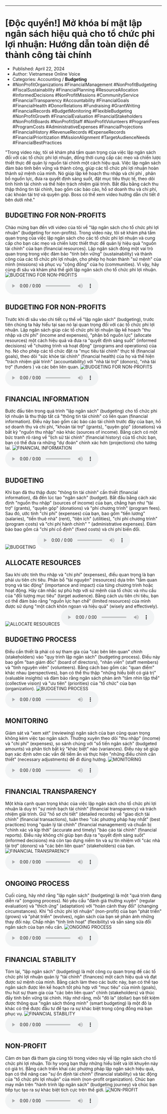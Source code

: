 
---

# \[Độc quyền!\] Mở khóa bí mật lập ngân sách hiệu quả cho tổ chức phi lợi nhuận: Hướng dẫn toàn diện để thành công tài chính

- Published: April 22, 2024
- Author: Vietnamese Online Voice
- Categories: Accounting / **Budgeting**
- #NonProfitOrganizations #FinancialManagement #NonProfitBudgeting #FiscalSustainability #FinancialPlanning #ResourceAllocation #InformedDecisions #NonProfitMissions #CommunityService #FinancialTransparency #Accountability #FinancialGoals #FinancialHealth #DonorRelations #Fundraising #GrantWriting #FinancialRecords #BudgetMonitoring #FlexibleBudgeting #NonProfitGrowth #FinancialEvaluation #FinancialStakeholders #NonProfitBoards #NonProfitStaff #NonProfitVolunteers #ProgramFees #ProgramCosts #AdministrativeExpenses #FinancialProjections #FinancialHistory #RevenueRecords #ExpenseRecords #FinancialPrioritization #MissionAlignment #TargetAudienceNeeds #FinancialBestPractices

"Trong video này, tôi sẽ khám phá tầm quan trọng của việc lập ngân sách đối với các tổ chức phi lợi nhuận, đồng thời cung cấp các mẹo và chiến lược thiết thực để quản lý nguồn tài chính một cách hiệu quả. Việc lập ngân sách đảm bảo tính bền vững và thành công, giúp các tổ chức phi lợi nhuận hoàn thành sứ mệnh của mình. Nó giúp lập kế hoạch thu nhập và chi phí , phân bổ nguồn lực, đưa ra quyết định sáng suốt, đặt mục tiêu thực tế, theo dõi tình hình tài chính và thể hiện trách nhiệm giải trình. Bắt đầu bằng cách thu thập thông tin tài chính, bao gồm các báo cáo, hồ sơ doanh thu và chi phí, các khoản tài trợ và quyên góp. Boss có thể xem video hướng dẫn chi tiết ở bên dưới nhé."


## BUDGETING FOR NON-PROFITS

Chào mừng bạn đến với video của tôi về "lập ngân sách cho tổ chức phi lợi nhuận" (budgeting for non-profits). Trong video này, tôi sẽ khám phá tầm quan trọng của việc lập ngân sách cho các tổ chức phi lợi nhuận và cung cấp cho bạn các mẹo và chiến lược thiết thực để quản lý hiệu quả "nguồn tài chính" của bạn (financial resources). Lập ngân sách đóng một vai trò quan trọng trong việc đảm bảo "tính bền vững" (sustainability) và thành công của các tổ chức phi lợi nhuận, cho phép họ hoàn thành "sứ mệnh" của mình (missions) và phục vụ "cộng đồng" của họ (communities). Vì vậy, hãy cùng đi sâu và khám phá thế giới lập ngân sách cho tổ chức phi lợi nhuận.
![BUDGETING FOR NON-PROFITS](https://http-archiver-apis-production-80.schnworks.com/storage/images/transitions/2024-04-22/transition--9074118545-Montserrat-Bold-303F9F.jpg)
<audio controls>
    <source src="https://http-archiver-apis-production-80.schnworks.com/storage/audio/file-45265861845.mp3" type="audio/mpeg">
</audio>



## BUDGETING FOR NON-PROFITS

Trước khi đi sâu vào chi tiết cụ thể về "lập ngân sách" (budgeting), trước tiên chúng ta hãy hiểu tại sao nó lại quan trọng đối với các tổ chức phi lợi nhuận. Lập ngân sách giúp các tổ chức phi lợi nhuận lập kế hoạch "thu nhập và chi phí" (income and expenses), "phân bổ nguồn lực" (allocate resources) một cách hiệu quả và đưa ra "quyết định sáng suốt" (informed decisions) về "chương trình và hoạt động" (programs and operations) của họ. Nó cho phép các tổ chức đặt ra "mục tiêu tài chính" thực tế (financial goals), theo dõi "sức khỏe tài chính" (financial health) của họ và thể hiện "trách nhiệm giải trình" (accountability) với "nhà tài trợ" (donors), "nhà tài trợ" (funders ) và các bên liên quan.
![BUDGETING FOR NON-PROFITS](https://http-archiver-apis-production-80.schnworks.com/storage/images/transitions/2024-04-22/transition-3936224386-Montserrat-Medium-303F9F.jpg)
<audio controls>
    <source src="https://http-archiver-apis-production-80.schnworks.com/storage/audio/file-7847993858.mp3" type="audio/mpeg">
</audio>



## FINANCIAL INFORMATION

Bước đầu tiên trong quá trình "lập ngân sách" (budgeting) cho tổ chức phi lợi nhuận là thu thập tất cả "thông tin tài chính" có liên quan (financial information). Điều này bao gồm các báo cáo tài chính trước đây của bạn, hồ sơ doanh thu và chi phí, "khoản tài trợ" (grants), "quyên góp" (donations) và bất kỳ "nguồn thu nhập" nào khác (sources of income). Bằng cách có một bức tranh rõ ràng về "lịch sử tài chính" (financial history) của tổ chức bạn, bạn có thể đưa ra những "dự đoán" chính xác hơn (projections) cho tương lai.
![FINANCIAL INFORMATION](https://http-archiver-apis-production-80.schnworks.com/storage/images/transitions/2024-04-22/transition--36823656716-Montserrat-ExtraBold-673AB7.jpg)
<audio controls>
    <source src="https://http-archiver-apis-production-80.schnworks.com/storage/audio/file-29195525273.mp3" type="audio/mpeg">
</audio>



## BUDGETING

Khi bạn đã thu thập được "thông tin tài chính" cần thiết (financial information), đã đến lúc tạo "ngân sách" (budget). Bắt đầu bằng cách xác định "nguồn thu nhập" (sources of income) của bạn, chẳng hạn như "tài trợ" (grants), "quyên góp" (donations) và "phí chương trình" (program fees). Sau đó, ước tính "chi phí" (expenses) của bạn, bao gồm "tiền lương" (salaries), "tiền thuê nhà" (rent), "tiện ích" (utilities), "chi phí chương trình" (program costs) và "chi phí hành chính" " (administrative expenses). Đảm bảo bao gồm cả "chi phí cố định" (fixed costs) và chi phí biến đổi.
![BUDGETING](https://http-archiver-apis-production-80.schnworks.com/storage/images/transitions/2024-04-22/transition-30540127533-Montserrat-SemiBold-004895.jpg)
<audio controls>
    <source src="https://http-archiver-apis-production-80.schnworks.com/storage/audio/file-28480865600.mp3" type="audio/mpeg">
</audio>



## ALLOCATE RESOURCES

Sau khi ước tính thu nhập và "chi phí" (expenses), điều quan trọng là bạn phải ưu tiên chi tiêu. Phân bổ "tài nguyên" (resources) dựa trên "tầm quan trọng và tác động" (importance and impact) của từng chương trình hoặc hoạt động. Hãy cân nhắc sự phù hợp với sứ mệnh của tổ chức và nhu cầu của "đối tượng mục tiêu" (target audience). Bằng cách ưu tiên chi tiêu, bạn có thể đảm bảo rằng "nguồn lực hạn chế" (limited resources) của mình được sử dụng "một cách khôn ngoan và hiệu quả" (wisely and effectively).
![ALLOCATE RESOURCES](https://http-archiver-apis-production-80.schnworks.com/storage/images/transitions/2024-04-22/transition-22718360131-Montserrat-Black-004895.jpg)
<audio controls>
    <source src="https://http-archiver-apis-production-80.schnworks.com/storage/audio/file-11567789166.mp3" type="audio/mpeg">
</audio>



## BUDGETING PROCESS

Điều cần thiết là phải có sự tham gia của "các bên liên quan" chính (stakeholders) vào "quy trình lập ngân sách" (budgeting process). Điều này bao gồm "ban giám đốc" (board of directors), "nhân viên" (staff members) và "tình nguyện viên" (volunteers). Bằng cách bao gồm các "quan điểm" khác nhau (perspectives), bạn có thể thu thập "những hiểu biết có giá trị" (valuable insights) và đảm bảo rằng ngân sách phản ánh "tầm nhìn tập thể" (collective vision) và "ưu tiên" (priorities) của "tổ chức" của bạn (organization).
![BUDGETING PROCESS](https://http-archiver-apis-production-80.schnworks.com/storage/images/transitions/2024-04-22/transition-21600867402-Montserrat-ExtraBold-512DA8.jpg)
<audio controls>
    <source src="https://http-archiver-apis-production-80.schnworks.com/storage/audio/file-8340368561.mp3" type="audio/mpeg">
</audio>



## MONITORING

Giám sát và "xem xét" (reviewing) ngân sách của bạn cũng quan trọng không kém việc tạo ngân sách. Thường xuyên theo dõi "thu nhập" (income) và "chi phí" (expenses), so sánh chúng với "số tiền ngân sách" (budgeted amounts) và phân tích bất kỳ "khác biệt" nào (variances). Điều này sẽ giúp bạn xác định sớm các vấn đề tiềm ẩn và thực hiện "những điều chỉnh cần thiết" (necessary adjustments) để đi đúng hướng.
![MONITORING](https://http-archiver-apis-production-80.schnworks.com/storage/images/transitions/2024-04-22/transition--7765051650-Montserrat-Thin-303F9F.jpg)
<audio controls>
    <source src="https://http-archiver-apis-production-80.schnworks.com/storage/audio/file-68011016938.mp3" type="audio/mpeg">
</audio>



## FINANCIAL TRANSPARENCY

Một khía cạnh quan trọng khác của việc lập ngân sách cho tổ chức phi lợi nhuận là duy trì "sự minh bạch tài chính" (financial transparency) và trách nhiệm giải trình. Giữ "hồ sơ chi tiết" (detailed records) về "giao dịch tài chính" (financial transactions), tuân theo "các phương pháp hay nhất" (best practices) trong "quản lý tài chính" (financial management) và chuẩn bị "chính xác và kịp thời" (accurate and timely) "báo cáo tài chính" (financial reports). Điều này không chỉ giúp bạn đưa ra "quyết định sáng suốt" (informed decisions) mà còn tạo dựng niềm tin và sự tín nhiệm với "các nhà tài trợ" (donors) và "các bên liên quan" (stakeholders) của bạn.
![FINANCIAL TRANSPARENCY](https://http-archiver-apis-production-80.schnworks.com/storage/images/transitions/2024-04-22/transition--6102731228-Montserrat-Medium-880E4F.jpg)
<audio controls>
    <source src="https://http-archiver-apis-production-80.schnworks.com/storage/audio/file-15425098013.mp3" type="audio/mpeg">
</audio>



## ONGOING PROCESS

Cuối cùng, hãy nhớ rằng "lập ngân sách" (budgeting) là một "quá trình đang diễn ra" (ongoing process). Nó yêu cầu "đánh giá thường xuyên" (regular evaluation) và "thích ứng" (adaptation) với "hoàn cảnh thay đổi" (changing circumstances). Khi "tổ chức phi lợi nhuận" (non-profit) của bạn "phát triển" (grows) và "phát triển" (evolves), ngân sách của bạn sẽ phản ánh những thay đổi này. Chấp nhận "tính linh hoạt" (flexibility) và sẵn sàng sửa đổi ngân sách của bạn nếu cần.
![ONGOING PROCESS](https://http-archiver-apis-production-80.schnworks.com/storage/images/transitions/2024-04-22/transition--10486532422-Montserrat-Medium-1A237E.jpg)
<audio controls>
    <source src="https://http-archiver-apis-production-80.schnworks.com/storage/audio/file-46754488006.mp3" type="audio/mpeg">
</audio>



## FINANCIAL STABILITY

Tóm lại, "lập ngân sách" (budgeting) là một công cụ quan trọng để các tổ chức phi lợi nhuận quản lý "tài chính" (finances) một cách hiệu quả và đạt được sứ mệnh của mình. Bằng cách làm theo các bước này, bạn có thể tạo ngân sách được lên kế hoạch tốt phù hợp với "mục tiêu" của mình (goals), thu hút sự tham gia của "các bên liên quan" chính (stakeholders) và thúc đẩy tính bền vững tài chính. Hãy nhớ rằng, mỗi "đô la" (dollar) bạn tiết kiệm được thông qua "ngân sách thông minh" (smart budgeting) là một đô la khác có thể được đầu tư để tạo ra sự khác biệt trong cộng đồng mà bạn phục vụ.
![FINANCIAL STABILITY](https://http-archiver-apis-production-80.schnworks.com/storage/images/transitions/2024-04-22/transition--50621047514-Montserrat-Thin-1A237E.jpg)
<audio controls>
    <source src="https://http-archiver-apis-production-80.schnworks.com/storage/audio/file-26231776515.mp3" type="audio/mpeg">
</audio>



## NON-PROFIT

Cảm ơn bạn đã tham gia cùng tôi trong video này về lập ngân sách cho tổ chức phi lợi nhuận. Tôi hy vọng bạn thấy những hiểu biết và lời khuyên này có giá trị. Bằng cách triển khai các phương pháp lập ngân sách hiệu quả, bạn có thể nâng cao "sự ổn định tài chính" (financial stability) và tác động của "tổ chức phi lợi nhuận" của mình (non-profit organization). Chúc bạn may mắn trên "hành trình lập ngân sách" (budgeting journey) và chúc bạn tiếp tục tạo ra sự khác biệt tích cực trên thế giới.
![NON-PROFIT](https://http-archiver-apis-production-80.schnworks.com/storage/images/transitions/2024-04-22/transition--12496700669-Montserrat-Thin-303F9F.jpg)
<audio controls>
    <source src="https://http-archiver-apis-production-80.schnworks.com/storage/audio/file-14272305140.mp3" type="audio/mpeg">
</audio>

